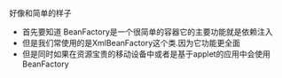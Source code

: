  好像和简单的样子
+   首先要知道 BeanFactory是一个很简单的容器它的主要功能就是依赖注入
+ 但是我们常使用的是XmlBeanFactory这个类.因为它功能更全面
+ 但是同时如果在资源宝贵的移动设备中或者是基于applet的应用中会使用BeanFactory
